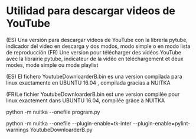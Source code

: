 # Utilidad para descargar videos de YouTube
(ES) Una versión para descargar videos de YouTube con la librería pytube,  indicador del video en descarga y dos modos,  modo simple o en modo lista de reproducción 
(FR) Une version pour télécharger des vidéos YouTube avec la librairie pytube, indicateur de la vidéo en téléchargement et deux modes, mode simple ou mode playlist

(ES) El fichero YoutubeDownloarderB.bin es una version compilada para linux exactamente en UBUNTU 16.04 , compilada gracias a NUITKA

(FR)Le fichier YoutubeDownloarderB.bin est une version compilée pour linux exactement dans UBUNTU 16.04, compilée grâce à NUITKA

python -m nuitka --onefile program.py 

python -m nuitka --onefile --plugin-enable=tk-inter --plugin-enable=pylint-warnings YoutubeDownloarderB.py
